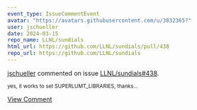 ```yaml
---
event_type: IssueCommentEvent
avatar: "https://avatars.githubusercontent.com/u/3832365?"
user: jschueller
date: 2024-03-15
repo_name: LLNL/sundials
html_url: https://github.com/LLNL/sundials/pull/438
repo_url: https://github.com/LLNL/sundials
---
```


<a href='https://github.com/jschueller' target='_blank'>jschueller</a> commented on issue <a href='https://github.com/LLNL/sundials/pull/438' target='_blank'>LLNL/sundials#438</a>.

<small>yes, it works to set SUPERLUMT_LIBRARIES, thanks...</small>

<a href='https://github.com/LLNL/sundials/pull/438' target='_blank'>View Comment</a>
